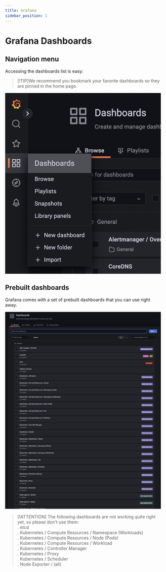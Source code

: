 ```yaml
---
title: Grafana
sidebar_position: 1
---
```


# Grafana Dashboards

## Navigation menu

Accessing the dashboards list is easy:

>[!TIP]We recommend you bookmark your favorite dashboards so they are pinned in the home page.

![Dashboards Nav menu](./assets/dashboards-nav.png)

## Prebuilt dashboards

Grafana comes with a set of prebuilt dashboards that you can use right away.

![Dashboards List](./assets/dashboards-list.png)

>[!ATTENTION] The following dashboards are not working quite right yet, so please don't use them:  
. etcd  
. Kubernetes / Compute Resources / Namespace (Workloads)  
. Kubernetes / Compute Resources / Node (Pods)  
. Kubernetes / Compute Resources / Workload  
. Kubernetes / Controller Manager  
. Kubernetes / Proxy  
. Kubernetes / Scheduler  
. Node Exporter / (all)
